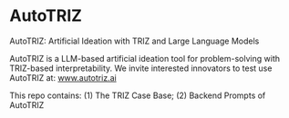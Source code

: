 # AutoTRIZ

AutoTRIZ: Artificial Ideation with TRIZ and Large Language Models

AutoTRIZ is a LLM-based artificial ideation tool for problem-solving with TRIZ-based interpretability. We invite interested innovators to test use AutoTRIZ at: www.autotriz.ai

This repo contains: 
(1) The TRIZ Case Base; 
(2) Backend Prompts of AutoTRIZ

